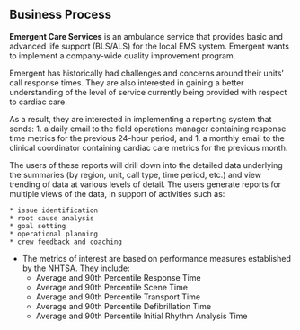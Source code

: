 ## Business Process

**Emergent Care Services** is an ambulance service that provides basic and
advanced life support (BLS/ALS) for the local EMS system. Emergent wants to
implement a company-wide quality improvement program. 

Emergent has historically had challenges and concerns around their units' call
response times.  They are also interested in gaining a better understanding of
the level of service currently being provided with respect to cardiac care.

As a result, they are interested in implementing a reporting system that sends:
	1. a daily email to the field operations manager containing response time
	metrics for the previous 24-hour period, and
	1. a monthly email to the clinical coordinator containing cardiac care
	metrics for the previous month.

The users of these reports will drill down into the detailed data underlying the
summaries (by region, unit, call type, time period, etc.) and view trending of
data at various levels of detail. The users generate reports for multiple views
of the data, in support of activities such as:

	* issue identification
	* root cause analysis
	* goal setting
	* operational planning
	* crew feedback and coaching

* The metrics of interest are based on performance measures established by the
  NHTSA. They include:
	* Average and 90th Percentile Response Time
	* Average and 90th Percentile Scene Time
	* Average and 90th Percentile Transport Time
	* Average and 90th Percentile Defibrillation Time
	* Average and 90th Percentile Initial Rhythm Analysis Time
